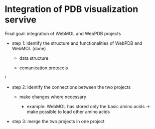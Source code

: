 Integration of PDB visualization servive
========================================

Final goal: integration of WebMOL and WebPDB projects

* step 1: identify the structure and functionalities of WebPDB and WebMOL (done)
	
	- data structure 
	
	- comunication protocols

!

- step 2: identify the connections between the two projects

	- make changes where necessary
		
		- example: WebMOL has stored only the basic amino acids
		 -> make possible to load other amino acids 


- step 3: merge the two projects in one project